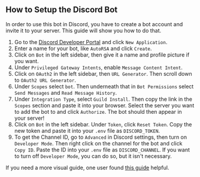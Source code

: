## How to Setup the Discord Bot
In order to use this bot in Discord, you have to create a bot account and invite it to your server. This guide will show you how to do that.

1. Go to the [Discord Developer Portal](https://discord.com/developers/applications) and click `New Application`.
2. Enter a name for your bot, like `AutoRSA` and click `Create`.
3. Click on `Bot` in the left sidebar, then give it a name and profile picture if you want.
4. Under `Privileged Gateway Intents`, enable `Message Content Intent`.
5. Click on `OAuth2` in the left sidebar, then `URL Generator`. Then scroll down to `OAuth2 URL Generator`.
6. Under `Scopes` select `bot`. Then underneath that in `Bot Permissions` select `Send Messages` and `Read Message History`.
7. Under `Integration Type`, select `Guild Install`. Then copy the link in the `Scopes` section and paste it into your browser. Select the server you want to add the bot to and click `Authorize`. The bot should then appear in your server!
9. Click on `Bot` in the left sidebar. Under `Token`, click `Reset Token`. Copy the new token and paste it into your `.env` file as `DISCORD_TOKEN`.
10. To get the Channel ID, go to `Advanced` in Discord settings, then turn on `Developer Mode`. Then right click on the channel for the bot and click `Copy ID`. Paste the ID into your `.env` file as `DISCORD_CHANNEL`. If you want to turn off `Developer Mode`, you can do so, but it isn't necessary.

If you need a more visual guide, one user found [this guide](https://www.writebots.com/discord-bot-token/) helpful.
